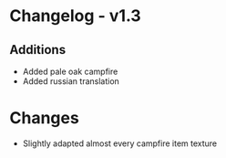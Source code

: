 # Changelog - v1.3

## Additions
- Added pale oak campfire
- Added russian translation

# Changes
- Slightly adapted almost every campfire item texture